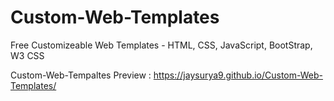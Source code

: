 # Custom-Web-Templates
Free Customizeable Web Templates - HTML, CSS, JavaScript, BootStrap, W3 CSS

Custom-Web-Tempaltes Preview : https://jaysurya9.github.io/Custom-Web-Templates/

